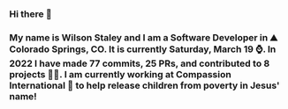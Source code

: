 ### Hi there 👋

### My name is Wilson Staley and I am a Software Developer in ⛰ Colorado Springs, CO.  It is currently Saturday, March 19 ⌚. In 2022 I have made 77 commits, 25 PRs, and contributed to 8 projects 👨‍💻. I am currently working at Compassion International 🏢 to help release children from poverty in Jesus' name!